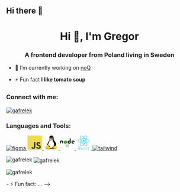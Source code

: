 ## Hi there 👋

<h1 align="center">Hi 👋, I'm Gregor</h1>
<h3 align="center">A frontend developer from Poland living in Sweden</h3>

- 🔭 I’m currently working on [noQ](https://github.com/noQ-sweden)

- ⚡ Fun fact **I like tomato soup**

<h3 align="left">Connect with me:</h3>
<p align="left">
<a href="https://linkedin.com/in/gafrelek" target="blank"><img align="center" src="https://raw.githubusercontent.com/rahuldkjain/github-profile-readme-generator/master/src/images/icons/Social/linked-in-alt.svg" alt="gafrelek" height="30" width="40" /></a>
</p>

<h3 align="left">Languages and Tools:</h3>
<p align="left"> <a href="https://www.figma.com/" target="_blank" rel="noreferrer"> <img src="https://www.vectorlogo.zone/logos/figma/figma-icon.svg" alt="figma" width="40" height="40"/> </a> <a href="https://developer.mozilla.org/en-US/docs/Web/JavaScript" target="_blank" rel="noreferrer"> <img src="https://raw.githubusercontent.com/devicons/devicon/master/icons/javascript/javascript-original.svg" alt="javascript" width="40" height="40"/> </a> <a href="https://www.linux.org/" target="_blank" rel="noreferrer"> <img src="https://raw.githubusercontent.com/devicons/devicon/master/icons/linux/linux-original.svg" alt="linux" width="40" height="40"/> </a> <a href="https://nodejs.org" target="_blank" rel="noreferrer"> <img src="https://raw.githubusercontent.com/devicons/devicon/master/icons/nodejs/nodejs-original-wordmark.svg" alt="nodejs" width="40" height="40"/> </a> <a href="https://reactjs.org/" target="_blank" rel="noreferrer"> <img src="https://raw.githubusercontent.com/devicons/devicon/master/icons/react/react-original-wordmark.svg" alt="react" width="40" height="40"/> </a> <a href="https://tailwindcss.com/" target="_blank" rel="noreferrer"> <img src="https://www.vectorlogo.zone/logos/tailwindcss/tailwindcss-icon.svg" alt="tailwind" width="40" height="40"/> </a> </p>

<p><img align="left" src="https://github-readme-stats.vercel.app/api/top-langs?username=gafrelek&show_icons=true&locale=en&layout=compact" alt="gafrelek" /></p>

<p>&nbsp;<img align="center" src="https://github-readme-stats.vercel.app/api?username=gafrelek&show_icons=true&locale=en" alt="gafrelek" /></p>

<p><img align="center" src="https://github-readme-streak-stats.herokuapp.com/?user=gafrelek&" alt="gafrelek" /></p>
- ⚡ Fun fact: ...
-->
